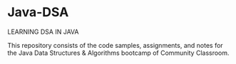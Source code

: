 # Java-DSA
LEARNING DSA IN JAVA

This repository consists of the code samples, assignments, and notes for the Java Data Structures & Algorithms bootcamp of Community Classroom.
